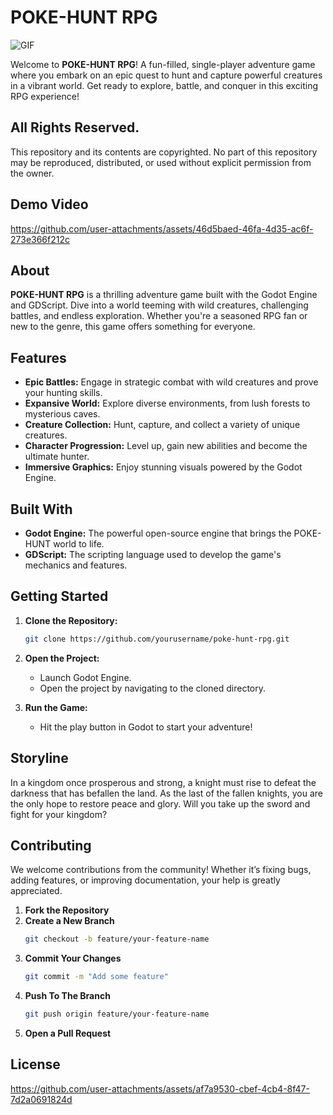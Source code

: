 # POKE-HUNT RPG

<img align="middle" alt="GIF" src="https://images-wixmp-ed30a86b8c4ca887773594c2.wixmp.com/f/12cbe8a4-f55c-4b40-85bb-d8e1405e7b84/dex919k-65059397-8304-443b-a63b-1efffd329c4b.gif?token=eyJ0eXAiOiJKV1QiLCJhbGciOiJIUzI1NiJ9.eyJzdWIiOiJ1cm46YXBwOjdlMGQxODg5ODIyNjQzNzNhNWYwZDQxNWVhMGQyNmUwIiwiaXNzIjoidXJuOmFwcDo3ZTBkMTg4OTgyMjY0MzczYTVmMGQ0MTVlYTBkMjZlMCIsIm9iaiI6W1t7InBhdGgiOiJcL2ZcLzEyY2JlOGE0LWY1NWMtNGI0MC04NWJiLWQ4ZTE0MDVlN2I4NFwvZGV4OTE5ay02NTA1OTM5Ny04MzA0LTQ0M2ItYTYzYi0xZWZmZmQzMjljNGIuZ2lmIn1dXSwiYXVkIjpbInVybjpzZXJ2aWNlOmZpbGUuZG93bmxvYWQiXX0.Bz40hW1TYNbqHbpY198IY_SKH__kx2P6bY16YDVx97o" />

Welcome to **POKE-HUNT RPG**! A fun-filled, single-player adventure game where you embark on an epic quest to hunt and capture powerful creatures in a vibrant world. Get ready to explore, battle, and conquer in this exciting RPG experience!

## All Rights Reserved.
This repository and its contents are copyrighted. No part of this repository may be reproduced, distributed, or used without explicit permission from the owner.

## Demo Video

https://github.com/user-attachments/assets/46d5baed-46fa-4d35-ac6f-273e366f212c

##  About

**POKE-HUNT RPG** is a thrilling adventure game built with the Godot Engine and GDScript. Dive into a world teeming with wild creatures, challenging battles, and endless exploration. Whether you're a seasoned RPG fan or new to the genre, this game offers something for everyone.

## Features

- **Epic Battles:** Engage in strategic combat with wild creatures and prove your hunting skills. 
- **Expansive World:** Explore diverse environments, from lush forests to mysterious caves. 
- **Creature Collection:** Hunt, capture, and collect a variety of unique creatures. 
- **Character Progression:** Level up, gain new abilities and become the ultimate hunter. 
- **Immersive Graphics:** Enjoy stunning visuals powered by the Godot Engine. 

## Built With

- **Godot Engine:** The powerful open-source engine that brings the POKE-HUNT world to life. 
- **GDScript:** The scripting language used to develop the game's mechanics and features. 

## Getting Started

1. **Clone the Repository:**
   ```bash
   git clone https://github.com/yourusername/poke-hunt-rpg.git
2. **Open the Project:**
   - Launch Godot Engine.
   - Open the project by navigating to the cloned directory.

3. **Run the Game:**
   - Hit the play button in Godot to start your adventure! 

## Storyline

In a kingdom once prosperous and strong, a knight must rise to defeat the darkness that has befallen the land. As the last of the fallen knights, you are the only hope to restore peace and glory. Will you take up the sword and fight for your kingdom?

## Contributing

We welcome contributions from the community! Whether it’s fixing bugs, adding features, or improving documentation, your help is greatly appreciated. 

1. **Fork the Repository**
2. **Create a New Branch**
   ```bash
   git checkout -b feature/your-feature-name
3. **Commit Your Changes**
   ```bash
   git commit -m "Add some feature"
4. **Push To The Branch**
   ```bash
   git push origin feature/your-feature-name
5. **Open a Pull Request**

## License

https://github.com/user-attachments/assets/af7a9530-cbef-4cb4-8f47-7d2a0691824d

